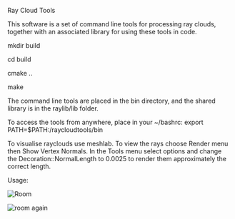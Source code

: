 Ray Cloud Tools

This software is a set of command line tools for processing ray clouds, together with an associated library for using these tools in code.


mkdir build

cd build

cmake ..

make


The command line tools are placed in the bin directory, and the shared library is in the raylib/lib folder.

To access the tools from anywhere, place in your ~/bashrc:
  export PATH=$PATH:<source code path>/raycloudtools/bin


To visualise rayclouds use meshlab. To view the rays choose Render menu then Show Vertex Normals. In the Tools menu select options and change the Decoration::NormalLength to 0.0025 to render them approximately the correct length. 

Usage:

![Room](ssh://git@bitbucket.csiro.au:7999/asr/raycloudtools/pics/room1.png)

![room again](ssh://git@bitbucket.csiro.au:7999/asr/raycloudtools/pics/room1.png)



